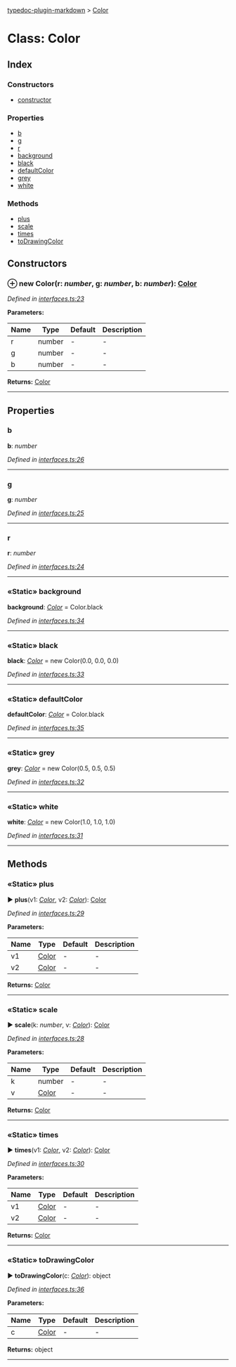 [typedoc-plugin-markdown](../index.md) > [Color](../classes/color.md)



# Class: Color

## Index

### Constructors

* [constructor](color.md#constructor)


### Properties

* [b](color.md#b)
* [g](color.md#g)
* [r](color.md#r)
* [background](color.md#background)
* [black](color.md#black)
* [defaultColor](color.md#defaultcolor)
* [grey](color.md#grey)
* [white](color.md#white)


### Methods

* [plus](color.md#plus)
* [scale](color.md#scale)
* [times](color.md#times)
* [toDrawingColor](color.md#todrawingcolor)



## Constructors
<a id="constructor"></a>


### ⊕ **new Color**(r: *number*, g: *number*, b: *number*): [Color](color.md)


*Defined in [interfaces.ts:23](https://github.com/tgreyuk/typedoc-plugin-markdown/blob/master/tests/src/interfaces.ts#L23)*

**Parameters:**

| Name  | Type                | Default | Description  |
| ------ | ------------------- | ------------ | ------------ |
| r  | number | - | - |
| g  | number | - | - |
| b  | number | - | - |





**Returns:** [Color](color.md)

---


## Properties
<a id="b"></a>

###  b

**b**:  *number* 

*Defined in [interfaces.ts:26](https://github.com/tgreyuk/typedoc-plugin-markdown/blob/master/tests/src/interfaces.ts#L26)*




___

<a id="g"></a>

###  g

**g**:  *number* 

*Defined in [interfaces.ts:25](https://github.com/tgreyuk/typedoc-plugin-markdown/blob/master/tests/src/interfaces.ts#L25)*




___

<a id="r"></a>

###  r

**r**:  *number* 

*Defined in [interfaces.ts:24](https://github.com/tgreyuk/typedoc-plugin-markdown/blob/master/tests/src/interfaces.ts#L24)*




___

<a id="background"></a>

### «Static» background

**background**:  *[Color](color.md)*  =  Color.black

*Defined in [interfaces.ts:34](https://github.com/tgreyuk/typedoc-plugin-markdown/blob/master/tests/src/interfaces.ts#L34)*




___

<a id="black"></a>

### «Static» black

**black**:  *[Color](color.md)*  =  new Color(0.0, 0.0, 0.0)

*Defined in [interfaces.ts:33](https://github.com/tgreyuk/typedoc-plugin-markdown/blob/master/tests/src/interfaces.ts#L33)*




___

<a id="defaultcolor"></a>

### «Static» defaultColor

**defaultColor**:  *[Color](color.md)*  =  Color.black

*Defined in [interfaces.ts:35](https://github.com/tgreyuk/typedoc-plugin-markdown/blob/master/tests/src/interfaces.ts#L35)*




___

<a id="grey"></a>

### «Static» grey

**grey**:  *[Color](color.md)*  =  new Color(0.5, 0.5, 0.5)

*Defined in [interfaces.ts:32](https://github.com/tgreyuk/typedoc-plugin-markdown/blob/master/tests/src/interfaces.ts#L32)*




___

<a id="white"></a>

### «Static» white

**white**:  *[Color](color.md)*  =  new Color(1.0, 1.0, 1.0)

*Defined in [interfaces.ts:31](https://github.com/tgreyuk/typedoc-plugin-markdown/blob/master/tests/src/interfaces.ts#L31)*




___


## Methods
<a id="plus"></a>

### «Static» plus

► **plus**(v1: *[Color](color.md)*, v2: *[Color](color.md)*): [Color](color.md)



*Defined in [interfaces.ts:29](https://github.com/tgreyuk/typedoc-plugin-markdown/blob/master/tests/src/interfaces.ts#L29)*

**Parameters:**

| Name  | Type                | Default | Description  |
| ------ | ------------------- | ------------ | ------------ |
| v1  | [Color](color.md) | - | - |
| v2  | [Color](color.md) | - | - |





**Returns:** [Color](color.md)





___

<a id="scale"></a>

### «Static» scale

► **scale**(k: *number*, v: *[Color](color.md)*): [Color](color.md)



*Defined in [interfaces.ts:28](https://github.com/tgreyuk/typedoc-plugin-markdown/blob/master/tests/src/interfaces.ts#L28)*

**Parameters:**

| Name  | Type                | Default | Description  |
| ------ | ------------------- | ------------ | ------------ |
| k  | number | - | - |
| v  | [Color](color.md) | - | - |





**Returns:** [Color](color.md)





___

<a id="times"></a>

### «Static» times

► **times**(v1: *[Color](color.md)*, v2: *[Color](color.md)*): [Color](color.md)



*Defined in [interfaces.ts:30](https://github.com/tgreyuk/typedoc-plugin-markdown/blob/master/tests/src/interfaces.ts#L30)*

**Parameters:**

| Name  | Type                | Default | Description  |
| ------ | ------------------- | ------------ | ------------ |
| v1  | [Color](color.md) | - | - |
| v2  | [Color](color.md) | - | - |





**Returns:** [Color](color.md)





___

<a id="todrawingcolor"></a>

### «Static» toDrawingColor

► **toDrawingColor**(c: *[Color](color.md)*): object



*Defined in [interfaces.ts:36](https://github.com/tgreyuk/typedoc-plugin-markdown/blob/master/tests/src/interfaces.ts#L36)*

**Parameters:**

| Name  | Type                | Default | Description  |
| ------ | ------------------- | ------------ | ------------ |
| c  | [Color](color.md) | - | - |





**Returns:** object





___


